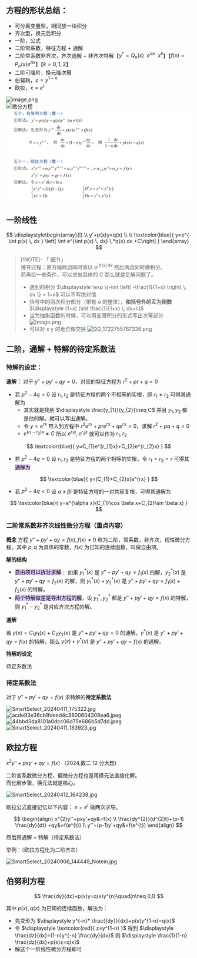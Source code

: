 ## 方程的形状总结：

- 可分离变量型，相同放一块积分
- 齐次型，换元后积分
- 一阶，公式
- 二阶常系数，特征方程 + 通解
- 二阶常系数非齐次，齐次通解 + 非齐次特解【$\displaystyle y^{*}=Q_{n}(x)\ \ e^{\alpha x}\ \ x^{k}$】【$\displaystyle f(x)=P_{n}(x)e^{\alpha x}$】【$\displaystyle k=0,1,2$】
- 二阶可降阶，换元降次幂
- 伯努利，$\displaystyle z=y^{1-n}$
- 欧拉，$\displaystyle x=e^{t}$

![image.png](https://raw.githubusercontent.com/psychonaut1f/b/main/202411241317569.png)  
![微分方程](https://raw.githubusercontent.com/psychonaut1f/b/main/202411241317061.png)  
![image.png](https://raw.githubusercontent.com/psychonaut1f/2025/main/825/20250314122859999.png)

## 一阶线性

$$
\displaystyle\begin{array}{l} \\
y'+p(x)y=q(x) \\
 \\
\textcolor{blue}{ y=e^{-\int p(x) \, dx } \left[ \int e^{\int p(x) \, dx} \,*q(x) dx  +C\right] }
\end{array}
$$

> [!NOTE]- 「 细节」  
> 推导过程：原方程两边同时乘以 $\displaystyle e^{\int p(x) \, dx}$ 然后两边同时做积分。  
> 若再给一些条件，可以求出具体的 $C$ 那么就是定解问题了。
> 	- 遇到的积分 $\displaystyle \exp \{-\int \left( -\frac{1}{1+x} \right) \, dx \} = 1+x$ 可以不写绝对值
> 	- 括号中的两次积分部分（带有 e 的整体），**和括号外的互为倒数** $\displaystyle (1+x) (\int \frac{1}{1+x} \, dx+c)$
> 	- 当为抽象函数的时候，可以用变限积分的形式写出次幂部分 ![image.png](https://raw.githubusercontent.com/psychonaut1f/b/main/img21202408041517758.png)
> 	- 可以对 x y 的地位做交换 ![QQ_1722755767326.png](https://raw.githubusercontent.com/psychonaut1f/b/main/img21202408041517549.png)

## 二阶，通解 + 特解的待定系数法

### 特解的设定：

**通解：** 对于 $y''+py'+qy=0$，对应的特征方程为 $r^{2}+pr+q=0$

- 若 $p^{2}-4q>0$ 设 $r_{1},r_{2}$ 是特征方程的两个不相等的实根，即 $r_{1}\neq r_{2}$ 可得其通解为
	- 其实就是找到 $\displaystyle \frac{y_{1}}{y_{2}}\neq C$ 并且 $y_{1},y_{2}$ 都是他的解。就可以写出通解。
	- 令 $y=e^{rx}$ 带入到方程中 $r^{2}e^{rx}+pre^{rx}+qe^{rx}=0$，求解 $r^{2}+pq+q=0$
	- $e^{(r_{1}-r_{2})x} \neq C$ 所以 $e^{r_{1}x},e^{r_{2}x}$ 就可以作为 $r_{1},r_{2}$

$$
\textcolor{blue}{ y=C_{1}e^{r_{1}x}+C_{2}e^{r_{2}x} }
$$

- 若 $p^{2}-4q=0$ 设 $r_{1},r_{2}$ 是特征方程的两个相等的实根，令 $r_{1}=r_{2}=r$ 可得其<mark style="background: #D2B3FFA6;">通解为</mark>

$$
\textcolor{blue}{ y=(C_{1}+C_{2}x)e^{rx} }
$$

- 若 $p^{2}-4q<0$ 设 $\alpha\pm \beta i$ 是特征方程的一对共轭复根，可得其通解为

$$
\textcolor{blue}{ y=e^{\alpha x}(C_{1}\cos \beta x+C_{2}\sin \beta x) }
$$

### 二阶常系数非齐次线性微分方程（重点内容）

**概念** 方程 $y''+py'+qy=f(x),f(x)\neq 0$ 称为二阶，常系数，非齐次，线性微分方程，其中 $p,q$ 为具体的常数，$f(x)$ 为已知的连续函数，叫做自由项。


**解的结构**

- <mark style="background: #D2B3FFA6;">自由项可以拆分求解</mark>： 如果 $y_{1}^{*}(x)$ 是 $y''+py'+qy=f_{1}(x)$ 的解，$y_{2}^{*}(x)$ 是 $y''+py'+qy=f_{2}(x)$ 的解，则 $y_{1}^{*}(x)+y_{2}^{*}(x)$ 是 $y''+py'+qy=f_{1}(x)+f_{2}(x)$ 的特解。
- <mark style="background: #D2B3FFA6;">两个特解做差是导出方程的解</mark>，设 $y_{1}^{*},y_{2}^{*}$ 都是 $y''+py'+qy=f(x)$ 的特解，则 $y_{1}^{*}-y_{2}^{*}$ 是对应齐次方程的解。

**通解**

若 $y(x)=C_{1}y_{1}(x)+C_{2}y_{2}(x)$ 是 $y''+py'+qy=0$ 的通解，$y^{*}(x)$ 是 $y''+py'+qy=f(x)$ 的特解，那么 $y(x) +y^{*}(x)$ 是 $y''+py'+qy=f(x)$ 的通解。

**特解的设定**

待定系数法

### 待定系数法

对于 $y''+py'+qy=f(x)$ 求特解的**待定系数法**

![SmartSelect_20240411_175322.jpg](https://raw.githubusercontent.com/psychonaut1f/b/main/img/202404111754768.jpg)  
![acde93e36cb1fdeed4c3800604308ea6.jpeg](https://raw.githubusercontent.com/psychonaut1f/b/main/img/202404111822346.jpeg)  
![44bbd3da8101a0dcc06d75e686b5d7dd.jpeg](https://raw.githubusercontent.com/psychonaut1f/b/main/img/202404111822487.jpeg)  
![SmartSelect_20240411_183923.jpg](https://raw.githubusercontent.com/psychonaut1f/b/main/img/202404111840223.jpg)

## 欧拉方程

  
$x^{2}y''+pxy'+qy=f(x)$ （2024,数二 12 分大题)

二阶变系数微分方程，偏微分方程也是用换元法直接化解。  
而化解步骤，换元法就是核心。

![SmartSelect_20240412_164238.jpg](https://raw.githubusercontent.com/psychonaut1f/b/main/img/202404121646198.jpg)

欧拉公式直接记忆以下内容： $\displaystyle x=e^{t}$ 做两次求导。

$$
\begin{align}
x^{2}y''+pxy'+qy&=f(x) \\
\frac{dy^{2}}{d^{2}t}+(p-1) \frac{dy}{dt} +qy&=f(e^{t})  \\
y''+(p-1)y'+qy&=f(e^{t})
\end{align}
$$

然后用通解 + 特解（待定系数法）

举例：（欧拉方程化为二阶齐次）

![SmartSelect_20240906_144449_Notein.jpg](https://raw.githubusercontent.com/psychonaut1f/b/main/img21202409061445767.jpg)

## 伯努利方程

$$
\frac{dy}{dx}+p(x)y=q(x)y^{n}\quad(n\neq 0,1)
$$

其中 $p(x), q(x)$ 为已知的连续函数，解法为：

- 先变形为 $\displaystyle y^{-n}* \frac{{dy}}{dx}+p(x)y^{1-n}=q(x)$
- 令 $\displaystyle \textcolor{red}{ z=y^{1-n} }$ 得到 $\displaystyle \frac{dz}{dx}=(1-n)y^{-n} \frac{dy}{dx}$ 则 $\displaystyle \frac{1}{1-n} \frac{dz}{dx}+p(x)z=q(x)$
- 解这个一阶线性微分方程即可
